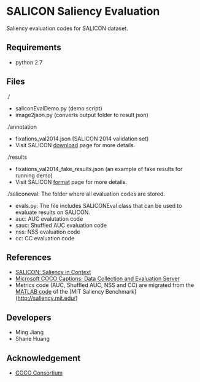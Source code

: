 SALICON Saliency Evaluation
===================

Saliency evaluation codes for SALICON dataset.

## Requirements ##
- python 2.7

## Files ##
./
- saliconEvalDemo.py (demo script)
- image2json.py (converts output folder to result json)

./annotation
- fixations_val2014.json (SALICON 2014 validation set)
- Visit SALICON [download]() page for more details.

./results
- fixations_val2014_fake_results.json (an example of fake results for running demo)
- Visit SALICON [format]() page for more details.

./saliconeval: The folder where all evaluation codes are stored.
- evals.py: The file includes SALICONEval class that can be used to evaluate results on SALICON.
- auc: AUC evalutation code
- sauc: Shuffled AUC evaluation code
- nss: NSS evaluation code
- cc: CC evaluation code

## References ##

- [SALICON: Saliency in Context](http://www.ece.nus.edu.sg/stfpage/eleqiz/publications/pdf/salicon_cvpr15.pdf)
- [Microsoft COCO Captions: Data Collection and Evaluation Server](http://arxiv.org/abs/1504.00325)
- Metrics code (AUC, Shuffled AUC, NSS and CC) are migrated from the [MATLAB code](https://github.com/cvzoya/saliency/) of the [MIT Saliency Benchmark] (http://saliency.mit.edu/) 

## Developers ##
- Ming Jiang
- Shane Huang

## Acknowledgement ##
- [COCO Consortium](http://mscoco.org/people/)
